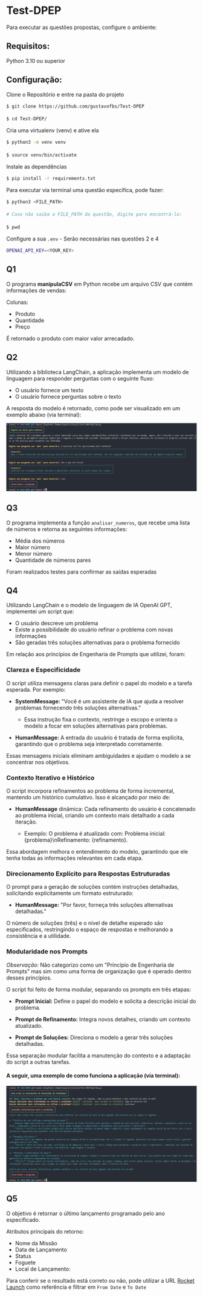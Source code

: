 # Test-DPEP

Para executar as questões propostas, configure o ambiente:

## Requisitos:

Python 3.10 ou superior

## Configuração:


Clone o Repositório e entre na pasta do projeto

```bash
$ git clone https://github.com/gustavofbs/Test-DPEP

$ cd Test-DPEP/
```

Cria uma virtualenv (venv) e ative ela

```bash
$ python3 -m venv venv

$ source venv/bin/activate 
```

Instale as dependências

```bash
$ pip install -r requirements.txt
```

Para executar via terminal uma questão específica, pode fazer:

```bash
$ python3 <FILE_PATH>

# Caso não saiba o FILE_PATH da questão, digite para encontrá-lo:

$ pwd
```



Configure a sua `.env` - Serão necessárias nas questões 2 e 4

```bash
OPENAI_API_KEY=<YOUR_KEY>
```


## Q1

O programa **manipulaCSV** em Python recebe um arquivo CSV que contém informações de vendas: 

Colunas: 

- Produto 
- Quantidade 
- Preço

É retornado o produto com maior valor arrecadado. 

## Q2

Utilizando a biblioteca LangChain, a aplicação implementa um modelo de linguagem para responder perguntas com o seguinte fluxo:

- O usuário fornece um texto
- O usuário fornece perguntas sobre o texto

A resposta do modelo é retornado, como pode ser visualizado em um exemplo abaixo (via terminal):

![outputQ2](/assets/outputQ2.png)

## Q3

O programa implementa a função `analisar_numeros`, que recebe uma lista de números e retorna as seguintes informações:

- Média dos números
- Maior número
- Menor número
- Quantidade de números pares

Foram realizados testes para confirmar as saídas esperadas

## Q4

Utilizando LangChain e o modelo de linguagem de IA OpenAI GPT, implementei um script 
que: 

- O usuário descreve um problema
- Existe a possibilidade do usuário refinar o problema com novas informações
- São geradas três soluções alternativas para o problema fornecido

Em relação aos princípios de Engenharia de Prompts que utilizei, foram:

### Clareza e Especificidade
O script utiliza mensagens claras para definir o papel do modelo e a tarefa esperada. Por exemplo:

- **SystemMessage:** "Você é um assistente de IA que ajuda a resolver problemas fornecendo três soluções alternativas."

    - Essa instrução fixa o contexto, restringe o escopo e orienta o modelo a focar em soluções alternativas para problemas.

- **HumanMessage:** A entrada do usuário é tratada de forma explícita, garantindo que o problema seja interpretado corretamente.

Essas mensagens iniciais eliminam ambiguidades e ajudam o modelo a se concentrar nos objetivos.

### Contexto Iterativo e Histórico
O script incorpora refinamentos ao problema de forma incremental, mantendo um histórico cumulativo. Isso é alcançado por meio de:

- **HumanMessage** dinâmica: Cada refinamento do usuário é concatenado ao problema inicial, criando um contexto mais detalhado a cada iteração.

    - Exemplo: O problema é atualizado com: Problema inicial: {problema}\nRefinamento: {refinamento}.

Essa abordagem melhora o entendimento do modelo, garantindo que ele tenha todas as informações relevantes em cada etapa.

###  Direcionamento Explícito para Respostas Estruturadas

O prompt para a geração de soluções contém instruções detalhadas, solicitando explicitamente um formato estruturado:

- **HumanMessage:** "Por favor, forneça três soluções alternativas detalhadas."

O número de soluções (três) e o nível de detalhe esperado são especificados, restringindo o espaço de respostas e melhorando a consistência e a utilidade.

### Modularidade nos Prompts

*Observação:* Não categorizo como um "Princípio de Engenharia de Prompts" mas sim como uma forma de organização que é operado dentro desses princípios.

O script foi feito de forma modular, separando os prompts em três etapas:

- **Prompt Inicial:** Define o papel do modelo e solicita a descrição inicial do problema.

- **Prompt de Refinamento:** Integra novos detalhes, criando um contexto atualizado.

- **Prompt de Soluções:** Direciona o modelo a gerar três soluções detalhadas.

Essa separação modular facilita a manutenção do contexto e a adaptação do script a outras tarefas.

#### A seguir, uma exemplo de como funciona a aplicação (via terminal):

![outputQ4](/assets/outputQ4.png)

## Q5

O objetivo é retornar o último lançamento programado pelo ano especificado.

Atributos principais do retorno:

- Nome da Missão
- Data de Lançamento
- Status
- Foguete
- Local de Lançamento:

Para conferir se o resultado está correto ou não, pode utilizar a URL [Rocket Launch](https://rocketlaunch.org/past-rocket-launches) como referência e filtrar em `From Date` e `To Date`

